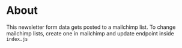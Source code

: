 # About

This newsletter form data gets posted to a mailchimp list. To change mailchimp lists, create one in mailchimp and update endpoint inside `index.js`
